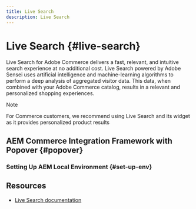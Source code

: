 ```yaml
---
title: Live Search
description: Live Search
---
```


# Live Search {#live-search}

Live Search for Adobe Commerce delivers a fast, relevant, and intuitive search experience at no additional cost. Live Search powered by Adobe Sensei uses artificial intelligence and machine-learning algorithms to perform a deep analysis of aggregated visitor data. This data, when combined with your Adobe Commerce catalog, results in a relevant and personalized shopping experiences.

>[!NOTE]
>
> For Commerce customers, we recommend using Live Search and its widget as it provides personalized product results

## AEM Commerce Integration Framework with Popover {#popover}

### Setting Up AEM Local Environment {#set-up-env}



## Resources
* [Live Search documentation](https://experienceleague.adobe.com/docs/commerce-merchant-services/live-search/guide-overview.html?lang=en)

